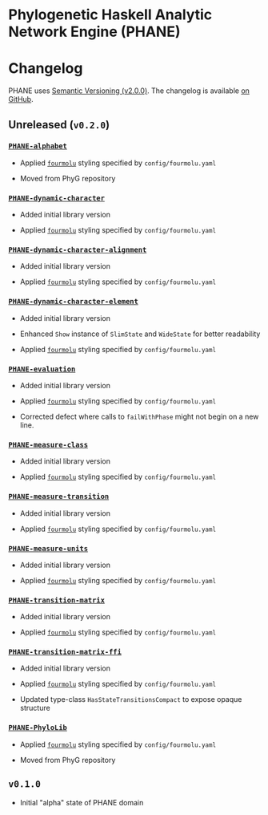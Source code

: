 Phylogenetic Haskell Analytic Network Engine (PHANE)
====================================================

# Changelog

PHANE uses [Semantic Versioning (v2.0.0)][SemVer-URI].
The changelog is available [on GitHub][GitHub-Changelog].


## Unreleased (`v0.2.0`)

### [`PHANE-alphabet`][GitHub-Lib-00]

  * Applied [`fourmolu`][Hackage-fourmolu] styling specified by `config/fourmolu.yaml`

  * Moved from PhyG repository


### [`PHANE-dynamic-character`][GitHub-Lib-04]

  * Added initial library version

  * Applied [`fourmolu`][Hackage-fourmolu] styling specified by `config/fourmolu.yaml`


### [`PHANE-dynamic-character-alignment`][GitHub-Lib-07]

  * Added initial library version

  * Applied [`fourmolu`][Hackage-fourmolu] styling specified by `config/fourmolu.yaml`


### [`PHANE-dynamic-character-element`][GitHub-Lib-01]

  * Added initial library version

  * Enhanced `Show` instance of `SlimState` and `WideState` for better readability

  * Applied [`fourmolu`][Hackage-fourmolu] styling specified by `config/fourmolu.yaml`


### [`PHANE-evaluation`][GitHub-Lib-10]

  * Added initial library version

  * Applied [`fourmolu`][Hackage-fourmolu] styling specified by `config/fourmolu.yaml`

  * Corrected defect where calls to `failWithPhase` might not begin on a new line.


### [`PHANE-measure-class`][GitHub-Lib-05]

  * Added initial library version

  * Applied [`fourmolu`][Hackage-fourmolu] styling specified by `config/fourmolu.yaml`


### [`PHANE-measure-transition`][GitHub-Lib-06]

  * Added initial library version

  * Applied [`fourmolu`][Hackage-fourmolu] styling specified by `config/fourmolu.yaml`


### [`PHANE-measure-units`][GitHub-Lib-02]

  * Added initial library version

  * Applied [`fourmolu`][Hackage-fourmolu] styling specified by `config/fourmolu.yaml`


### [`PHANE-transition-matrix`][GitHub-Lib-08]

  * Added initial library version

  * Applied [`fourmolu`][Hackage-fourmolu] styling specified by `config/fourmolu.yaml`


### [`PHANE-transition-matrix-ffi`][GitHub-Lib-09]

  * Added initial library version

  * Applied [`fourmolu`][Hackage-fourmolu] styling specified by `config/fourmolu.yaml`

  * Updated type-class `HasStateTransitionsCompact` to expose opaque structure


### [`PHANE-PhyloLib`][GitHub-Lib-03]

  * Applied [`fourmolu`][Hackage-fourmolu] styling specified by `config/fourmolu.yaml`

  * Moved from PhyG repository


## `v0.1.0`

  * Initial "alpha" state of PHANE domain


[GitHub-Lib-00]: https://github.com/amnh/PHANE/tree/main/pkg/PHANE-alphabet#readme
[GitHub-Lib-01]: https://github.com/amnh/PHANE/tree/main/pkg/PHANE-dynamic-character-element#readme
[GitHub-Lib-02]: https://github.com/amnh/PHANE/tree/main/pkg/PHANE-measure-units#readme
[GitHub-Lib-03]: https://github.com/amnh/PHANE/tree/main/pkg/PHANE-PhyloLib#phane-phylolib
[GitHub-Lib-04]: https://github.com/amnh/PHANE/tree/main/pkg/PHANE-dynamic-character#readme
[GitHub-Lib-05]: https://github.com/amnh/PHANE/tree/main/pkg/PHANE-measure-class#readme
[GitHub-Lib-06]: https://github.com/amnh/PHANE/tree/main/pkg/PHANE-measure-transition#readme
[GitHub-Lib-07]: https://github.com/amnh/PHANE/tree/main/pkg/PHANE-dynamic-character-alignment#readme
[GitHub-Lib-08]: https://github.com/amnh/PHANE/tree/main/pkg/PHANE-transition-matrix#readme
[GitHub-Lib-09]: https://github.com/amnh/PHANE/tree/main/pkg/PHANE-transition-matrix-ffi#readme
[GitHub-Lib-10]: https://github.com/amnh/PHANE/tree/main/pkg/PHANE-evaluation#readme
[GitHub-Changelog]: https://github.com/amnh/PHANE/blob/main/doc/Changelog.md
[Hackage-fourmolu]: https://hackage.haskell.org/package/fourmolu#fourmolu
[SemVer-URI]: https://semver.org/spec/v2.0.0.html

